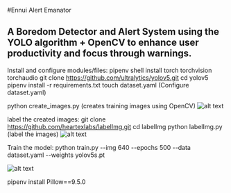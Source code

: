 #Ennui Alert Emanator

## A Boredom Detector and Alert System using the YOLO algorithm + OpenCV to enhance user productivity and focus through warnings.



Install and configure modules/files:
pipenv shell
install torch torchvision torchaudio
git clone https://github.com/ultralytics/yolov5.git
cd yolov5
pipenv install -r requirements.txt 
touch dataset.yaml
(Configure dataset.yaml)

python create_images.py (creates training images using OpenCV)
![alt text](https://cascable.se/help/pro-webcam/how-to-look-awesome/macbook-webcam.jpg)




label the created images:
git clone https://github.com/heartexlabs/labelImg.git
cd labelImg
python labelImg.py
(label the images)
![alt text](https://raw.githubusercontent.com/tzutalin/labelImg/master/demo/demo3.jpg)


Train the model:
python train.py --img 640 --epochs 500 --data dataset.yaml --weights yolov5s.pt

![alt text](https://www.researchgate.net/profile/Franck-Luthon/publication/305703907/figure/fig4/AS:1010771270070279@1617998058994/Face-bounding-box-and-landmark-points-detection-using-the-algorithm-in-8.png)

pipenv install Pillow==9.5.0
